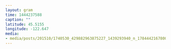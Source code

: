 ```yaml
---
layout: gram
time: 1444237588
caption: ""
latitude: 45.5155
longitude: -122.647
media:
- media/posts/201510/1740530_429882963875227_1439293940_n_17844421678000351.jpg
---
```

